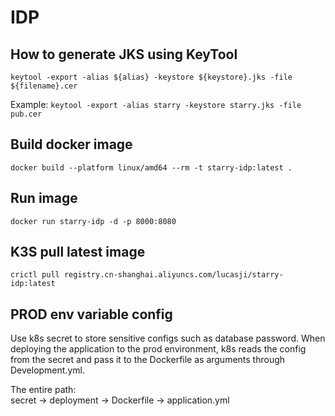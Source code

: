 # IDP

## How to generate JKS using KeyTool

`keytool -export -alias ${alias} -keystore ${keystore}.jks -file ${filename}.cer`

Example: `keytool -export -alias starry -keystore starry.jks -file pub.cer`

## Build docker image

`docker build --platform linux/amd64 --rm -t starry-idp:latest .`

## Run image

`docker run starry-idp -d -p 8000:8080`

## K3S pull latest image

`crictl pull registry.cn-shanghai.aliyuncs.com/lucasji/starry-idp:latest`

## PROD env variable config

Use k8s secret to store sensitive configs such as database password. When deploying the application
to the prod environment, k8s reads the config from the secret and pass it to the
Dockerfile as arguments through Development.yml.

The entire path:  
secret -> deployment -> Dockerfile -> application.yml
